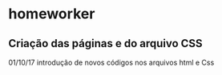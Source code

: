 # homeworker

Criação das páginas e do arquivo CSS
------------------------------------------------------------------------------------------------------------------------------------------

01/10/17
introdução de novos códigos nos arquivos html e Css
